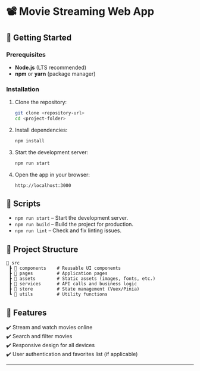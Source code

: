 # 📽️ Movie Streaming Web App

## 🚀 Getting Started

### Prerequisites

- **Node.js** (LTS recommended)
- **npm** or **yarn** (package manager)

### Installation

1. Clone the repository:
   ```sh
   git clone <repository-url>
   cd <project-folder>
   ```
2. Install dependencies:
   ```sh
   npm install
   ```
3. Start the development server:
   ```sh
   npm run start
   ```
4. Open the app in your browser:
   ```
   http://localhost:3000
   ```

## 📌 Scripts

- `npm run start` – Start the development server.
- `npm run build` – Build the project for production.
- `npm run lint` – Check and fix linting issues.

## 📂 Project Structure

```
📁 src
 ┣ 📁 components    # Reusable UI components
 ┣ 📁 pages         # Application pages
 ┣ 📁 assets        # Static assets (images, fonts, etc.)
 ┣ 📁 services      # API calls and business logic
 ┣ 📁 store         # State management (Vuex/Pinia)
 ┗ 📁 utils         # Utility functions
```

## 🌟 Features

✔️ Stream and watch movies online  
✔️ Search and filter movies  
✔️ Responsive design for all devices  
✔️ User authentication and favorites list (if applicable)

---
